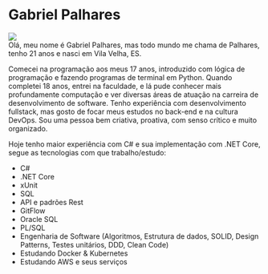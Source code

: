 <h1>Gabriel Palhares</h1>

<div>
  <a href="https://www.linkedin.com/in/gabriel-pizzani-palhares" /><img src="https://img.shields.io/badge/LinkedIn-0077B5?style=for-the-badge&logo=linkedin&logoColor=white" /></a>
</div>
<div></div>
<div>
Olá, meu nome é Gabriel Palhares, mas todo mundo me chama de Palhares, tenho 21 anos e nasci em Vila Velha, ES.

Comecei na programação aos meus 17 anos, introduzido com lógica de programação e fazendo programas de terminal em Python. Quando completei 18 anos, entrei na faculdade, e lá pude conhecer mais profundamente computação e ver diversas áreas de atuação na carreira de desenvolvimento de software. Tenho experiência com desenvolvimento fullstack, mas gosto de focar meus estudos no back-end e na cultura DevOps. Sou uma pessoa bem criativa, proativa, com senso crítico e muito organizado. 

Hoje tenho maior experiência com C# e sua implementação com .NET Core, segue as tecnologias com que trabalho/estudo:

 <ul>
   <li>C#</li>
   <li>.NET Core</li>
   <li>xUnit</li>
   <li>SQL</li>
   <li>API e padrões Rest</li>
   <li>GitFlow</li>
   <li>Oracle SQL</li>
   <li>PL/SQL</li>
   <li>Engenharia de Software (Algoritmos, Estrutura de dados, SOLID, Design Patterns, Testes unitários, DDD, Clean Code)</li>
   <li>Estudando Docker & Kubernetes</li>
   <li>Estudando AWS e seus serviços</li>
</ul>
</div>
